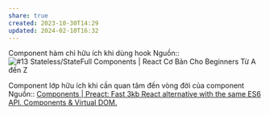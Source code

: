 ```yaml
---
share: true
created: 2023-10-30T14:29
updated: 2024-02-10T16:32
---
```


Component hàm chỉ hữu ích khi dùng hook
Nguồn:: ![#13 Stateless/StateFull Components | React Cơ Bản Cho Beginners Từ A đến Z](https://youtu.be/geRMeU1JExk?si=WrqoU8GRdyT7po1S)

Component lớp hữu ích khi cần quan tâm đến vòng đời của component
Nguồn:: [Components | Preact: Fast 3kb React alternative with the same ES6 API. Components & Virtual DOM.](https://preactjs.com/tutorial/03-components/)